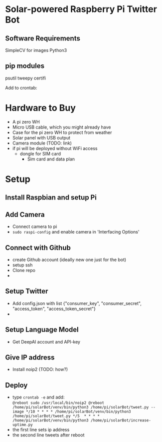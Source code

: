 # Solar-powered Raspberry Pi Twitter Bot



## Software Requirements
SimpleCV for images
Python3

## pip modules
psutil
tweepy
certifi

Add to crontab:





# Hardware to Buy

- A pi zero WH
- Micro USB cable, which you might already have
- Case for the pi zero WH to protect from weather
- Solar panel with USB output
- Camera module (TODO: link)
- if pi will be deployed without WiFi access
	- dongle for SIM card
        - Sim card and data plan

# Setup

## Install Raspbian and setup Pi

## Add Camera

- Connect camera to pi
- `sudo raspi-config` and enable camera in 'Interfacing Options' 

## Connect with Github

- create Github account (ideally new one just for the bot)
- setup ssh
- Clone repo
- 

## Setup Twitter

- Add config.json with list {"consumer_key", "consumer_secret", "access_token", "access_token_secret"}
- 

## Setup Language Model

- Get DeepAI account and API-key

## Give IP address

- Install noip2 (TODO: how?)

## Deploy 

- type `crontab -e` and add:  
`@reboot sudo /usr/local/bin/noip2
 @reboot /home/pi/solarBot/venv/bin/python3 /home/pi/solarBot/tweet.py --image
*/10 * * * * /home/pi/solarBot/venv/bin/python3 /home/pi/solarBot/tweet.py
*/5  * * * * /home/pi/solarBot/venv/bin/python3 /home/pi/solarBot/increase-uptime.py 
`
- the first line sets ip address
- the second line tweets after reboot
 
